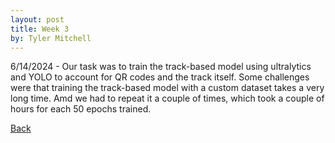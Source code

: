 ```yaml
---
layout: post
title: Week 3
by: Tyler Mitchell
---
```


6/14/2024 - Our task was to train the track-based model using ultralytics and YOLO to account for QR codes and the track itself. 
Some challenges were that training the track-based model with a custom dataset takes a very long time. Amd we had to repeat it a couple of times,
which took a couple of hours for each 50 epochs trained. 

[Back](./)

